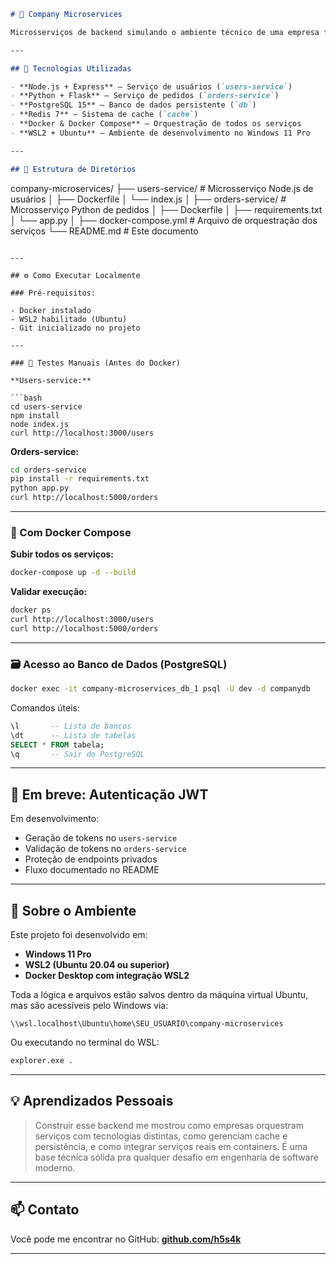 ```markdown
# 🏢 Company Microservices

Microsserviços de backend simulando o ambiente técnico de uma empresa fictícia, implementados com Node.js, Python, PostgreSQL, Redis e Docker. Este projeto foi desenvolvido em uma máquina virtual Ubuntu via WSL2 no Windows 11 Pro, espelhando arquitetura real usada por empresas modernas.

---

## 🚀 Tecnologias Utilizadas

- **Node.js + Express** — Serviço de usuários (`users-service`)
- **Python + Flask** — Serviço de pedidos (`orders-service`)
- **PostgreSQL 15** — Banco de dados persistente (`db`)
- **Redis 7** — Sistema de cache (`cache`)
- **Docker & Docker Compose** — Orquestração de todos os serviços
- **WSL2 + Ubuntu** — Ambiente de desenvolvimento no Windows 11 Pro

---

## 📁 Estrutura de Diretórios

```
company-microservices/
├── users-service/         # Microsserviço Node.js de usuários
│   ├── Dockerfile
│   └── index.js
│
├── orders-service/        # Microsserviço Python de pedidos
│   ├── Dockerfile
│   ├── requirements.txt
│   └── app.py
│
├── docker-compose.yml     # Arquivo de orquestração dos serviços
└── README.md              # Este documento
```

---

## ⚙️ Como Executar Localmente

### Pré-requisitos:

- Docker instalado
- WSL2 habilitado (Ubuntu)
- Git inicializado no projeto

---

### 🧪 Testes Manuais (Antes do Docker)

**Users-service:**

```bash
cd users-service
npm install
node index.js
curl http://localhost:3000/users
```

**Orders-service:**

```bash
cd orders-service
pip install -r requirements.txt
python app.py
curl http://localhost:5000/orders
```

---

### 🐋 Com Docker Compose

**Subir todos os serviços:**

```bash
docker-compose up -d --build
```

**Validar execução:**

```bash
docker ps
curl http://localhost:3000/users
curl http://localhost:5000/orders
```

---

### 🗃️ Acesso ao Banco de Dados (PostgreSQL)

```bash
docker exec -it company-microservices_db_1 psql -U dev -d companydb
```

Comandos úteis:

```sql
\l       -- Lista de bancos
\dt      -- Lista de tabelas
SELECT * FROM tabela;
\q       -- Sair do PostgreSQL
```

---

## 🔐 Em breve: Autenticação JWT

Em desenvolvimento:
- Geração de tokens no `users-service`
- Validação de tokens no `orders-service`
- Proteção de endpoints privados
- Fluxo documentado no README

---

## 📘 Sobre o Ambiente

Este projeto foi desenvolvido em:

- **Windows 11 Pro**
- **WSL2 (Ubuntu 20.04 ou superior)**
- **Docker Desktop com integração WSL2**

Toda a lógica e arquivos estão salvos dentro da máquina virtual Ubuntu, mas são acessíveis pelo Windows via:

```
\\wsl.localhost\Ubuntu\home\SEU_USUARIO\company-microservices
```

Ou executando no terminal do WSL:

```bash
explorer.exe .
```

---

## 💡 Aprendizados Pessoais

> Construir esse backend me mostrou como empresas orquestram serviços com tecnologias distintas, como gerenciam cache e persistência, e como integrar serviços reais em containers. É uma base técnica sólida pra qualquer desafio em engenharia de software moderno.

---

## 📫 Contato

Você pode me encontrar no GitHub:
**[github.com/h5s4k](https://github.com/h5s4k)**

---
